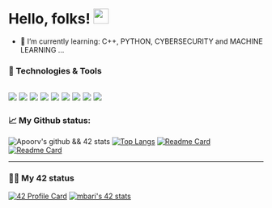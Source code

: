 # Hello, folks! <img src="https://github.com/barimehdi77/barimehdi77/blob/main/wave.gif" width="30px">

- 🌱 I’m currently learning: C++, PYTHON, CYBERSECURITY and MACHINE LEARNING ...

### 🔧 Technologies & Tools
![](https://img.shields.io/badge/OS-Linux-informational?style=flat&logo=linux&logoColor=white&color=2bbc8a)
![](https://img.shields.io/badge/Editor-VS_Code-informational?style=flat&logo=intellij-idea&logoColor=white&color=2bbc8a)
![](https://img.shields.io/badge/Code-C-informational?style=flat&logo=c&logoColor=white&color=2bbc8a)
![](https://img.shields.io/badge/Code-Python-informational?style=flat&logo=python&logoColor=white&color=2bbc8a)
![](https://img.shields.io/badge/Code-c++-informational?style=flat&logo=C&logoColor=white&color=2bbc8a)
![](https://img.shields.io/badge/Code-Make-informational?style=flat&logo=cmake&logoColor=white&color=2bbc8a)
![](https://img.shields.io/badge/Shell-Bash-informational?style=flat&logo=gnu-bash&logoColor=white&color=2bbc8a)
![](https://img.shields.io/badge/Tools-MySQL-informational?style=flat&logo=mysql&logoColor=white&color=2bbc8a)
![](https://img.shields.io/badge/Tools-cybersecurity-informational?style=flat&logo=red-hat-open-shift&logoColor=white&color=2bbc8a)
---
### 📈 My Github status:
![Apoorv's github && 42 stats](https://github-readme-stats.vercel.app/api?username=yak-houdr&show_icons=true&theme=radical)
[![Top Langs](https://github-readme-stats.vercel.app/api/top-langs/?username=yak-houdr&layout=compact&theme=radical)](https://github.com/anuraghazra/github-readme-stats)
[![Readme Card](https://github-readme-stats.vercel.app/api/pin/?username=yak-houdr&repo=42-cub3d&theme=radical)](https://github.com/barimehdi77/42-cub3d)
[![Readme Card](https://github-readme-stats.vercel.app/api/pin/?username=yak-houdr&repo=42-piscine-exam&theme=radical)](https://github.com/yak-houdr/42-piscine-exam)


---
### 👨‍💻 My 42 status
[![42 Profile Card](https://1337-readme.vercel.app/api/profile?dark=true&login=yakhoudr)](https://github.com/yak-houdr)
[![mbari's 42 stats](https://badge42.herokuapp.com/api/stats/yakhoudr?cursus=C%20reloaded)](https://github.com/yak-houdr)

